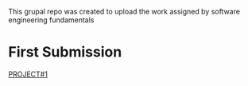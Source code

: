 This grupal repo was created to upload the work assigned by software engineering fundamentals
# First Submission
[PROJECT#1](https://github.com/Chayy80/Repostorio-Equipo-3/tree/FIS_%231_ProjectMA)

